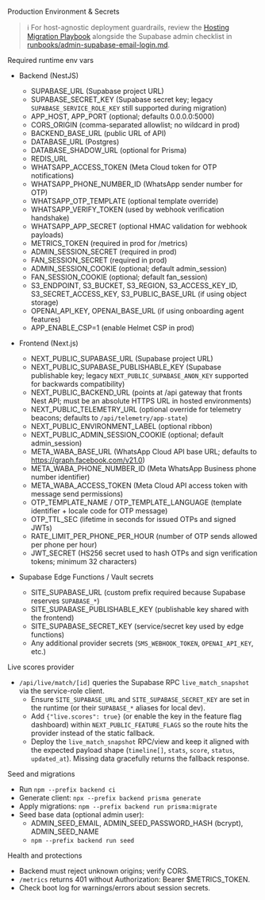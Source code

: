 Production Environment & Secrets

> ℹ️ For host-agnostic deployment guardrails, review the
> [Hosting Migration Playbook](hosting-migration.md) alongside the Supabase
> admin checklist in
> [runbooks/admin-supabase-email-login.md](runbooks/admin-supabase-email-login.md).

Required runtime env vars

- Backend (NestJS)
  - SUPABASE_URL (Supabase project URL)
  - SUPABASE_SECRET_KEY (Supabase secret key; legacy `SUPABASE_SERVICE_ROLE_KEY` still supported during migration)
  - APP_HOST, APP_PORT (optional; defaults 0.0.0.0:5000)
  - CORS_ORIGIN (comma-separated allowlist; no wildcard in prod)
  - BACKEND_BASE_URL (public URL of API)
  - DATABASE_URL (Postgres)
  - DATABASE_SHADOW_URL (optional for Prisma)
  - REDIS_URL
  - WHATSAPP_ACCESS_TOKEN (Meta Cloud token for OTP notifications)
  - WHATSAPP_PHONE_NUMBER_ID (WhatsApp sender number for OTP)
  - WHATSAPP_OTP_TEMPLATE (optional template override)
  - WHATSAPP_VERIFY_TOKEN (used by webhook verification handshake)
  - WHATSAPP_APP_SECRET (optional HMAC validation for webhook payloads)
  - METRICS_TOKEN (required in prod for /metrics)
  - ADMIN_SESSION_SECRET (required in prod)
  - FAN_SESSION_SECRET (required in prod)
  - ADMIN_SESSION_COOKIE (optional; default admin_session)
  - FAN_SESSION_COOKIE (optional; default fan_session)
  - S3_ENDPOINT, S3_BUCKET, S3_REGION, S3_ACCESS_KEY_ID, S3_SECRET_ACCESS_KEY, S3_PUBLIC_BASE_URL (if using object storage)
  - OPENAI_API_KEY, OPENAI_BASE_URL (if using onboarding agent features)
  - APP_ENABLE_CSP=1 (enable Helmet CSP in prod)

- Frontend (Next.js)
  - NEXT_PUBLIC_SUPABASE_URL (Supabase project URL)
  - NEXT_PUBLIC_SUPABASE_PUBLISHABLE_KEY (Supabase publishable key; legacy `NEXT_PUBLIC_SUPABASE_ANON_KEY` supported for backwards compatibility)
  - NEXT_PUBLIC_BACKEND_URL (points at /api gateway that fronts Nest API; must be an absolute HTTPS URL in hosted environments)
  - NEXT_PUBLIC_TELEMETRY_URL (optional override for telemetry beacons; defaults to `/api/telemetry/app-state`)
  - NEXT_PUBLIC_ENVIRONMENT_LABEL (optional ribbon)
  - NEXT_PUBLIC_ADMIN_SESSION_COOKIE (optional; default admin_session)
  - META_WABA_BASE_URL (WhatsApp Cloud API base URL; defaults to https://graph.facebook.com/v21.0)
  - META_WABA_PHONE_NUMBER_ID (Meta WhatsApp Business phone number identifier)
  - META_WABA_ACCESS_TOKEN (Meta Cloud API access token with message send permissions)
  - OTP_TEMPLATE_NAME / OTP_TEMPLATE_LANGUAGE (template identifier + locale code for OTP message)
  - OTP_TTL_SEC (lifetime in seconds for issued OTPs and signed JWTs)
  - RATE_LIMIT_PER_PHONE_PER_HOUR (number of OTP sends allowed per phone per hour)
  - JWT_SECRET (HS256 secret used to hash OTPs and sign verification tokens; minimum 32 characters)

- Supabase Edge Functions / Vault secrets
  - SITE_SUPABASE_URL (custom prefix required because Supabase reserves `SUPABASE_*`)
  - SITE_SUPABASE_PUBLISHABLE_KEY (publishable key shared with the frontend)
  - SITE_SUPABASE_SECRET_KEY (service/secret key used by edge functions)
  - Any additional provider secrets (`SMS_WEBHOOK_TOKEN`, `OPENAI_API_KEY`, etc.)

Live scores provider

- `/api/live/match/[id]` queries the Supabase RPC `live_match_snapshot` via the service-role client.
  - Ensure `SITE_SUPABASE_URL` and `SITE_SUPABASE_SECRET_KEY` are set in the runtime (or their `SUPABASE_*` aliases for local dev).
  - Add `{"live.scores": true}` (or enable the key in the feature flag dashboard) within `NEXT_PUBLIC_FEATURE_FLAGS` so the route hits the provider instead of the static fallback.
  - Deploy the `live_match_snapshot` RPC/view and keep it aligned with the expected payload shape (`timeline[]`, `stats`, `score`, `status`, `updated_at`). Missing data gracefully returns the fallback response.

Seed and migrations

- Run `npm --prefix backend ci`
- Generate client: `npx --prefix backend prisma generate`
- Apply migrations: `npm --prefix backend run prisma:migrate`
- Seed base data (optional admin user):
  - ADMIN_SEED_EMAIL, ADMIN_SEED_PASSWORD_HASH (bcrypt), ADMIN_SEED_NAME
  - `npm --prefix backend run seed`

Health and protections

- Backend must reject unknown origins; verify CORS.
- `/metrics` returns 401 without Authorization: Bearer $METRICS_TOKEN.
- Check boot log for warnings/errors about session secrets.
